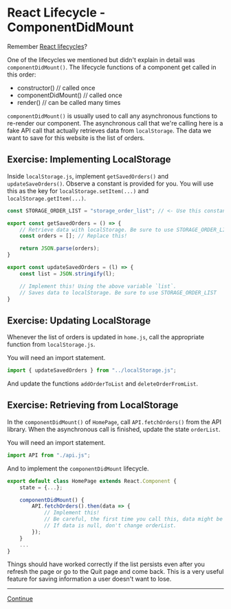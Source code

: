 # React Lifecycle - ComponentDidMount

Remember [React lifecycles](./05_react_lifecycles.md)?

One of the lifecycles we mentioned but didn't explain in detail was `componentDidMount()`. The lifecycle functions of a component get called in this order:

- constructor()         // called once
- componentDidMount()   // called once
- render()              // can be called many times

`componentDidMount()` is usually used to call any asynchronous functions to re-render our component. The asynchronous call that we're calling here is a fake API call that actually retrieves data from `localStorage`. The data we want to save for this website is the list of orders.

## Exercise: Implementing LocalStorage

Inside `localStorage.js`, implement `getSavedOrders()` and `updateSaveOrders()`. Observe a constant is provided for you. You will use this as the key for `localStorage.setItem(...)` and `localStorage.getItem(...)`.

```javascript
const STORAGE_ORDER_LIST = "storage_order_list"; // <- Use this constant!

export const getSavedOrders = () => {
    // Retrieve data with localStorage. Be sure to use STORAGE_ORDER_LIST
    const orders = []; // Replace this!

    return JSON.parse(orders);
}

export const updateSavedOrders = (l) => {
    const list = JSON.stringify(l);

    // Implement this! Using the above variable `list`.
    // Saves data to localStorage. Be sure to use STORAGE_ORDER_LIST
}
```

## Exercise: Updating LocalStorage

Whenever the list of orders is updated in `home.js`, call the appropriate function from `localStorage.js`.

You will need an import statement.

```javascript
import { updateSavedOrders } from "../localStorage.js";
```

And update the functions `addOrderToList` and `deleteOrderFromList`.

## Exercise: Retrieving from LocalStorage

In the `componentDidMount()` of `HomePage`, call `API.fetchOrders()` from the API library. When the asynchronous call is finished, update the state `orderList`.

You will need an import statement.

```javascript
import API from "./api.js";
```

And to implement the `componentDidMount` lifecycle.

```javascript
export default class HomePage extends React.Component {
    state = {...};

    componentDidMount() {
        API.fetchOrders().then(data => {
            // Implement this!
            // Be careful, the first time you call this, data might be null.
            // If data is null, don't change orderList.
        });
    }
    ...
}
```

Things should have worked correctly if the list persists even after you refresh the page or go to the Quit page and come back. This is a very useful feature for saving information a user doesn't want to lose.

---

[Continue](./17_loading_screen.md)